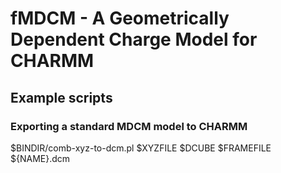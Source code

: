 #  fMDCM - A Geometrically Dependent Charge Model for CHARMM




## Example scripts
### Exporting a standard MDCM model to CHARMM
$BINDIR/comb-xyz-to-dcm.pl $XYZFILE $DCUBE $FRAMEFILE ${NAME}.dcm


